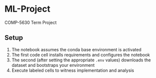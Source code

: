 # ML-Project
COMP-5630 Term Project

## Setup
1. The notebook assumes the conda base environment is activated
2. The first code cell installs requirements and configures the notebook
3. The second (after setting the appropriate `.env` values) downloads the dataset and bootstraps your environment
4. Execute labeled cells to witness implementation and analysis

